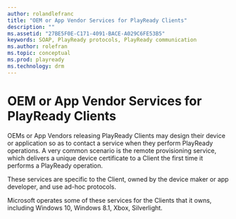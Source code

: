 ```yaml
---
author: rolandlefranc
title: "OEM or App Vendor Services for PlayReady Clients"
description: ""
ms.assetid: "27BE5F0E-C171-4091-BACE-A029C6FE53B5"
keywords: SOAP, PlayReady protocols, PlayReady communication
ms.author: rolefran
ms.topic: conceptual
ms.prod: playready
ms.technology: drm
---
```


# OEM or App Vendor Services for PlayReady Clients


OEMs or App Vendors releasing PlayReady Clients may design their device or application so as to contact a service when they perform PlayReady operations. A very common scenario is the remote provisioning service, which delivers a unique device certificate to a Client the first time it performs a PlayReady operation.

These services are specific to the Client, owned by the device maker or app developer, and use ad-hoc protocols.

Microsoft operates some of these services for the Clients that it owns, including Windows 10, Windows 8.1, Xbox, Silverlight.